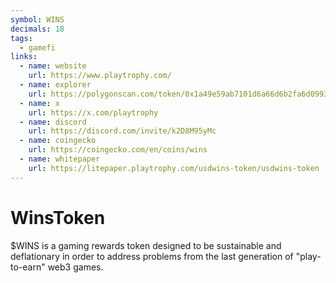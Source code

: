 ```yaml
---
symbol: WINS
decimals: 18
tags:
  - gamefi
links:
  - name: website
    url: https://www.playtrophy.com/
  - name: explorer
    url: https://polygonscan.com/token/0x1a49e59ab7101d6a66d6b2fa6d09932079cc80ec
  - name: x
    url: https://x.com/playtrophy
  - name: discord
    url: https://discord.com/invite/k2D8M95yMc
  - name: coingecko
    url: https://coingecko.com/en/coins/wins
  - name: whitepaper
    url: https://litepaper.playtrophy.com/usdwins-token/usdwins-token
---
```


# WinsToken

$WINS is a gaming rewards token designed to be sustainable and deflationary in order to address problems from the last generation of "play-to-earn" web3 games.

